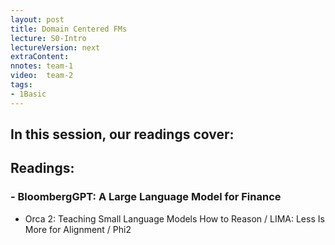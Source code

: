```yaml
---
layout: post
title: Domain Centered FMs 
lecture: S0-Intro
lectureVersion: next
extraContent: 
nnotes: team-1
video:  team-2
tags:
- 1Basic
---
```


In this session, our readings cover: 
- 

## Readings: 
  ### - BloombergGPT: A Large Language Model for Finance


  - Orca 2: Teaching Small Language Models How to Reason / LIMA: Less Is More for Alignment / Phi2